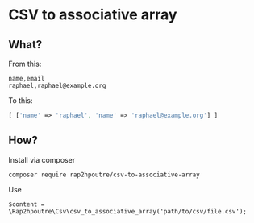 # CSV to associative array

## What?

From this:

```csv
name,email
raphael,raphael@example.org
```

To this:
```php
[ ['name' => 'raphael', 'name' => 'raphael@example.org'] ]
```

## How?

Install via composer
```
composer require rap2hpoutre/csv-to-associative-array
```

Use
```
$content = \Rap2hpoutre\Csv\csv_to_associative_array('path/to/csv/file.csv');
```
